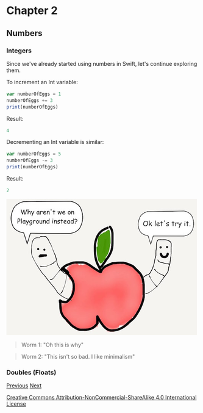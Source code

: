 # Chapter 2
## Numbers

### Integers

Since we've already started using numbers in Swift, let's continue exploring them.

To increment an Int variable:

```javascript
var numberOfEggs = 1
numberOfEggs += 3
print(numberOfEggs)
```

Result:

```javascript
4
```

Decrementing an Int variable is similar:

```javascript
var numberOfEggs = 5
numberOfEggs -= 3
print(numberOfEggs)
```

Result:

```javascript
2
```

![dissection](images/worm_why_no_playground.jpg)

> Worm 1: "Oh this is why"

> Worm 2: "This isn't so bad. I like minimalism"



### Doubles (Floats)



[Previous](01.md) [Next](02.md)

[Creative Commons Attribution-NonCommercial-ShareAlike 4.0 International License](http://creativecommons.org/licenses/by-nc-sa/4.0/)
